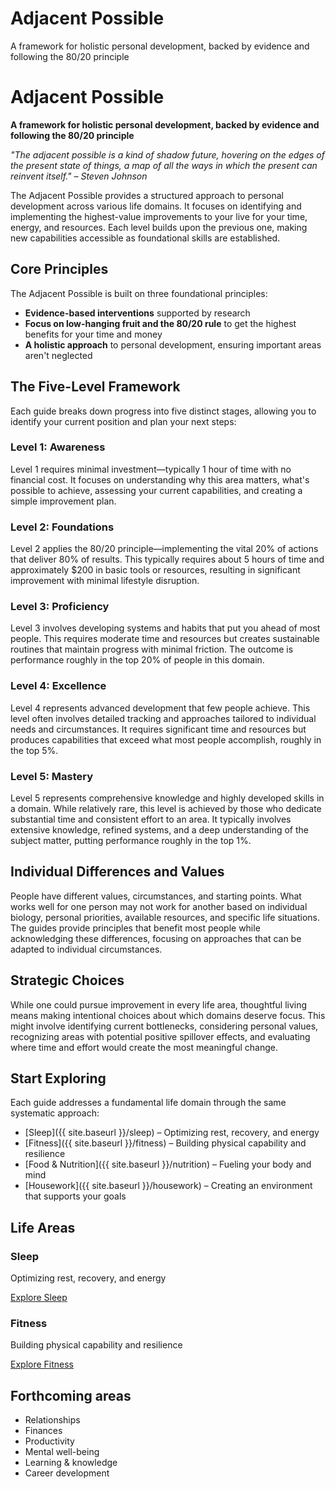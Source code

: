 <div class="hero-section">
  <h1>Adjacent Possible</h1>
  <p class="tagline">A framework for holistic personal development, backed by evidence and following the 80/20 principle</p>
</div>

# Adjacent Possible

**A framework for holistic personal development, backed by evidence and following the 80/20 principle**

*"The adjacent possible is a kind of shadow future, hovering on the edges of the present state of things, a map of all the ways in which the present can reinvent itself." – Steven Johnson*

The Adjacent Possible provides a structured approach to personal development across various life domains. It focuses on identifying and implementing the highest-value improvements to your live for your time, energy, and resources. Each level builds upon the previous one, making new capabilities accessible as foundational skills are established. 

## Core Principles

The Adjacent Possible is built on three foundational principles:

- **Evidence-based interventions** supported by research
- **Focus on low-hanging fruit and the 80/20 rule** to get the highest benefits for your time and money
- **A holistic approach** to personal development, ensuring important areas aren't neglected

## The Five-Level Framework

Each guide breaks down progress into five distinct stages, allowing you to identify your current position and plan your next steps:

### Level 1: Awareness
Level 1 requires minimal investment—typically 1 hour of time with no financial cost. It focuses on understanding why this area matters, what's possible to achieve, assessing your current capabilities, and creating a simple improvement plan.

### Level 2: Foundations
Level 2 applies the 80/20 principle—implementing the vital 20% of actions that deliver 80% of results. This typically requires about 5 hours of time and approximately $200 in basic tools or resources, resulting in significant improvement with minimal lifestyle disruption.

### Level 3: Proficiency
Level 3 involves developing systems and habits that put you ahead of most people. This requires moderate time and resources but creates sustainable routines that maintain progress with minimal friction. The outcome is performance roughly in the top 20% of people in this domain.

### Level 4: Excellence
Level 4 represents advanced development that few people achieve. This level often involves detailed tracking and approaches tailored to individual needs and circumstances. It requires significant time and resources but produces capabilities that exceed what most people accomplish, roughly in the top 5%.

### Level 5: Mastery
Level 5 represents comprehensive knowledge and highly developed skills in a domain. While relatively rare, this level is achieved by those who dedicate substantial time and consistent effort to an area. It typically involves extensive knowledge, refined systems, and a deep understanding of the subject matter, putting performance roughly in the top 1%.

## Individual Differences and Values

People have different values, circumstances, and starting points. What works well for one person may not work for another based on individual biology, personal priorities, available resources, and specific life situations. The guides provide principles that benefit most people while acknowledging these differences, focusing on approaches that can be adapted to individual circumstances.

## Strategic Choices

While one could pursue improvement in every life area, thoughtful living means making intentional choices about which domains deserve focus. This might involve identifying current bottlenecks, considering personal values, recognizing areas with potential positive spillover effects, and evaluating where time and effort would create the most meaningful change.

## Start Exploring

Each guide addresses a fundamental life domain through the same systematic approach:

- [Sleep]({{ site.baseurl }}/sleep) – Optimizing rest, recovery, and energy
- [Fitness]({{ site.baseurl }}/fitness) – Building physical capability and resilience
- [Food & Nutrition]({{ site.baseurl }}/nutrition) – Fueling your body and mind
- [Housework]({{ site.baseurl }}/housework) – Creating an environment that supports your goals

<h2 class="section-title">Life Areas</h2>
<div class="life-areas-grid">
  <div class="life-area-card">
    <h3>Sleep</h3>
    <p>Optimizing rest, recovery, and energy</p>
    <a href="{{ site.baseurl }}/sleep" class="area-link">Explore Sleep</a>
  </div>
  <div class="life-area-card">
    <h3>Fitness</h3>
    <p>Building physical capability and resilience</p>
    <a href="{{ site.baseurl }}/fitness" class="area-link">Explore Fitness</a>
  </div>
  <!-- Similar cards for other areas -->
</div>


## Forthcoming areas

- Relationships
- Finances
- Productivity
- Mental well-being
- Learning & knowledge
- Career development
